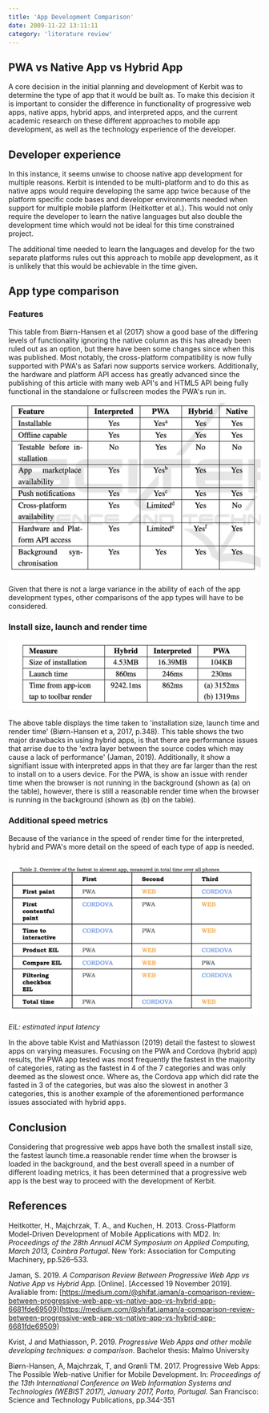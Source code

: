 ```yaml
---
title: 'App Development Comparison'
date: 2009-11-22 13:11:11
category: 'literature review'
---
```


## PWA vs Native App vs Hybrid App

A core decision in the initial planning and development of Kerbit was to determine the type of app that it would be built as. To make this decision it is important to consider the difference in functionality of progressive web apps, native apps, hybrid apps, and interpreted apps, and the current academic research on these different approaches to mobile app development, as well as the technology experience of the developer.

## Developer experience

In this instance, it seems unwise to choose native app development for multiple reasons. Kerbit is intended to be multi-platform and to do this as native apps would require developing the same app twice because of the platform specific code bases and developer environments needed when support for multiple mobile platform (Heitkotter et al.). This would not only require the developer to learn the native languages but also double the development time which would not be ideal for this time constrained project.

The additional time needed to learn the languages and develop for the two separate platforms rules out this approach to mobile app development, as it is unlikely that this would be achievable in the time given.

## App type comparison

### Features

This table from Biørn-Hansen et al (2017) show a good base of the differing levels of functionality ignoring the native column as this has already been ruled out as an option, but there have been some changes since when this was published. Most notably, the cross-platform compatibility is now fully supported with PWA's as Safari now supports service workers. Additionally, the hardware and platform API access has greatly advanced since the publishing of this article with many web API's and HTML5 API being fully functional in the standalone or fullscreen modes the PWA's run in.

![App type feature comparison](../images/features.png)

Given that there is not a large variance in the ability of each of the app development types, other comparisons of the app types will have to be considered.

### Install size, launch and render time

![nstall size, launch and render time table](../images/speed.png)

The above table displays the time taken to 'installation size, launch time and render time' (Biørn-Hansen et a, 2017, p.348). This table shows the two major drawbacks in using hybrid apps, is that there are performance issues that arrise due to the 'extra layer between the source codes which may cause a lack of performance' (Jaman, 2019). Additionally, it show a signifiant issue with interpreted apps in that they are far larger than the rest to install on to a users device. For the PWA, is show an issue with render time when the browser is not running in the background (shown as (a) on the table), however, there is still a reasonable render time when the browser is running in the background (shown as (b) on the table).

### Additional speed metrics

Because of the variance in the speed of render time for the interpreted, hybrid and PWA's more detail on the speed of each type of app is needed.

![Additional speed matrix](../images/speed-extra.png)

_EIL: estimated input latency_

In the above table Kvist and Mathiasson (2019) detail the fastest to slowest apps on varying measures. Focusing on the PWA and Cordova (hybrid app) results, the PWA app tested was most frequently the fastest in the majority of categories, rating as the fastest in 4 of the 7 categories and was only deemed as the slowest once. Where as, the Cordova app which did rate the fasted in 3 of the categories, but was also the slowest in another 3 categories, this is another example of the aforementioned performance issues associated with hybrid apps.

## Conclusion

Considering that progressive web apps have both the smallest install size, the fastest launch time.a reasonable render time when the browser is loaded in the background, and the best overall speed in a number of different loading metrics, it has been determined that a progressive web app is the best way to proceed with the development of Kerbit.

## References

Heitkotter, H., Majchrzak, T. A., and Kuchen, H. 2013. Cross-Platform Model-Driven Development of Mobile Applications with MD2. In: _Proceedings of the 28th Annual ACM Symposium on Applied Computing, March 2013, Coinbra Portugal_. New York: Association for Computing Machinery, pp.526–533.

Jaman, S. 2019. _A Comparison Review Between Progressive Web App vs Native App vs Hybrid App._ [Online]. [Accessed 19 November 2019]. Avaliable from: [https://medium.com/@shifat.jaman/a-comparison-review-between-progressive-web-app-vs-native-app-vs-hybrid-app-6681fde69509](https://medium.com/@shifat.jaman/a-comparison-review-between-progressive-web-app-vs-native-app-vs-hybrid-app-6681fde69509)

Kvist, J and Mathiasson, P. 2019. _Progressive Web Apps and other mobile developing techniques: a comparison_. Bachelor thesis: Malmo University

Biørn-Hansen, A, Majchrzak, T, and Grønli TM. 2017. Progressive Web Apps: The Possible Web-native Unifier for Mobile Development. In: _Proceedings of the 13th International Conference on Web Information Systems and Technologies (WEBIST 2017), January 2017, Porto, Portugal._ San Francisco: Science and Technology Publications, pp.344-351
